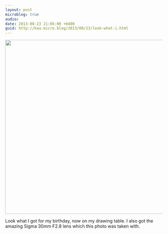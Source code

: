 ```yaml
---
layout: post
microblog: true
audio: 
date: 2013-08-23 21:05:00 +0400
guid: http://kaa.micro.blog/2013/08/23/look-what-i.html
---
```

<img src="http://www.kaa.bz/uploads/2018/b7ea26b46b.jpg" alt="" width="840" height="558" class="alignnone size-full wp-image-381" /><p>Look what I got for my birthday, now on my drawing table. I also got the amazing Sigma 30mm F2.8 lens which this photo was taken with.</p>
